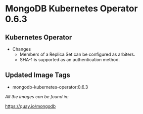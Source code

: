# MongoDB Kubernetes Operator 0.6.3

## Kubernetes Operator

- Changes
  - Members of a Replica Set can be configured as arbiters.
  - SHA-1 is supported as an authentication method.

## Updated Image Tags

- mongodb-kubernetes-operator:0.6.3

_All the images can be found in:_

https://quay.io/mongodb
